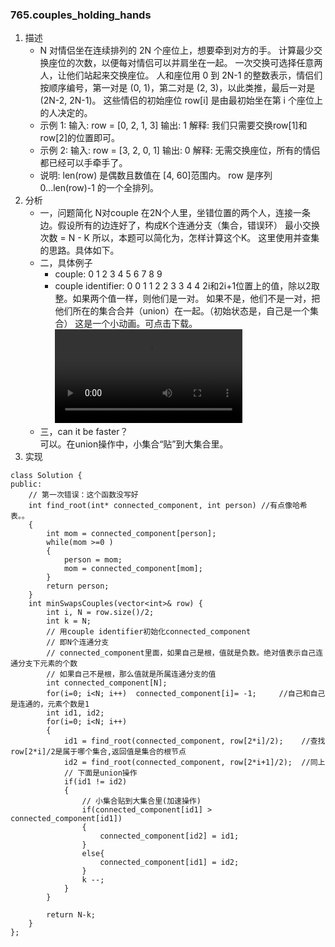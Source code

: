 
### 765.couples_holding_hands
1. 描述
    - N 对情侣坐在连续排列的 2N 个座位上，想要牵到对方的手。 计算最少交换座位的次数，以便每对情侣可以并肩坐在一起。 一次交换可选择任意两人，让他们站起来交换座位。
    人和座位用 0 到 2N-1 的整数表示，情侣们按顺序编号，第一对是 (0, 1)，第二对是 (2, 3)，以此类推，最后一对是 (2N-2, 2N-1)。
    这些情侣的初始座位  row[i] 是由最初始坐在第 i 个座位上的人决定的。
    - 示例 1:
    输入: row = [0, 2, 1, 3]
    输出: 1
    解释: 我们只需要交换row[1]和row[2]的位置即可。
    - 示例 2:
    输入: row = [3, 2, 0, 1]
    输出: 0
    解释: 无需交换座位，所有的情侣都已经可以手牵手了。
    - 说明:
    len(row) 是偶数且数值在 [4, 60]范围内。
    row 是序列 0...len(row)-1 的一个全排列。
2. 分析
    - 一，问题简化
    N对couple
    在2N个人里，坐错位置的两个人，连接一条边。假设所有的边连好了，构成K个连通分支（集合，错误环）
    最小交换次数 = N - K
    所以，本题可以简化为，怎样计算这个K。
    这里使用并查集的思路。具体如下。
    - 二，具体例子
        * couple:              0 1 2 3 4 5 6 7 8 9
        * couple identifier:   0 0 1 1 2 2 3 3 4 4 
    2i和2i+1位置上的值，除以2取整。如果两个值一样，则他们是一对。
    如果不是，他们不是一对，把他们所在的集合合并（union）在一起。（初始状态是，自己是一个集合）
    这是一个小动画。可点击下载。
    ![765_holdingHands](https://img-1300025586.cos.ap-shanghai.myqcloud.com/765_holdingHands.webm)
    - 三，can it be faster？    
        可以。在union操作中，小集合“贴”到大集合里。
3. 实现
```
class Solution {
public:
    // 第一次错误：这个函数没写好
    int find_root(int* connected_component, int person) //有点像哈希表。。
    {
        int mom = connected_component[person];        
        while(mom >=0 ) 
        {
            person = mom;
            mom = connected_component[mom];
        }
        return person;
    }
    int minSwapsCouples(vector<int>& row) {
        int i, N = row.size()/2;
        int k = N;
        // 用couple identifier初始化connected_component
        // 即N个连通分支  
        // connected_component里面，如果自己是根，值就是负数。绝对值表示自己连通分支下元素的个数
        // 如果自己不是根，那么值就是所属连通分支的值     
        int connected_component[N];
        for(i=0; i<N; i++)  connected_component[i]= -1;     //自己和自己是连通的，元素个数是1
        int id1, id2;
        for(i=0; i<N; i++)
        {
            id1 = find_root(connected_component, row[2*i]/2);    //查找row[2*i]/2是属于哪个集合,返回值是集合的根节点
            id2 = find_root(connected_component, row[2*i+1]/2);  //同上
            // 下面是union操作
            if(id1 != id2)
            {
                // 小集合贴到大集合里(加速操作)
                if(connected_component[id1] > connected_component[id1])
                {
                    connected_component[id2] = id1;
                }
                else{
                    connected_component[id1] = id2;
                }
                k --;
            }
        }

        return N-k;
    }
};
```